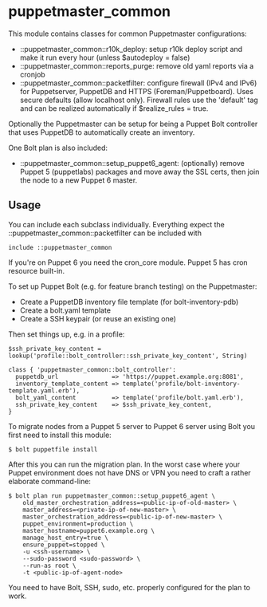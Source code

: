 # puppetmaster_common

This module contains classes for common Puppetmaster configurations:

* ::puppetmaster_common::r10k_deploy: setup r10k deploy script and make it run every hour (unless $autodeploy = false)
* ::puppetmaster_common::reports_purge: remove old yaml reports via a cronjob
* ::puppetmaster_common::packetfilter: configure firewall (IPv4 and IPv6) for Puppetserver, PuppetDB and HTTPS (Foreman/Puppetboard). Uses secure defaults (allow localhost only). Firewall rules use the 'default' tag and can be realized automatically if $realize_rules = true.

Optionally the Puppetmaster can be setup for being a Puppet Bolt controller that uses PuppetDB to automatically create an inventory.

One Bolt plan is also included:

* ::puppetmaster_common::setup_puppet6_agent: (optionally) remove Puppet 5 (puppetlabs) packages and move away the SSL certs, then join the node to a new Puppet 6 master.

## Usage

You can include each subclass individually. Everything expect the ::puppetmaster_common::packetfilter can be included with

    include ::puppetmaster_common

If you're on Puppet 6 you need the cron_core module. Puppet 5 has cron resource
built-in.

To set up Puppet Bolt (e.g. for feature branch testing) on the Puppetmaster:

* Create a PuppetDB inventory file template (for bolt-inventory-pdb)
* Create a bolt.yaml template
* Create a SSH keypair (or reuse an existing one)

Then set things up, e.g. in a profile:

    $ssh_private_key_content = lookup('profile::bolt_controller::ssh_private_key_content', String)
    
    class { 'puppetmaster_common::bolt_controller':
      puppetdb_url               => 'https://puppet.example.org:8081',
      inventory_template_content => template('profile/bolt-inventory-template.yaml.erb'),
      bolt_yaml_content          => template('profile/bolt.yaml.erb'),
      ssh_private_key_content    => $ssh_private_key_content,
    }

To migrate nodes from a Puppet 5 server to Puppet 6 server using Bolt you first need to
install this module:

    $ bolt puppetfile install

After this you can run the migration plan. In the worst case where your Puppet
environment does not have DNS or VPN you need to craft a rather elaborate
command-line:

    $ bolt plan run puppetmaster_common::setup_puppet6_agent \
        old_master_orchestration_address=<public-ip-of-old-master> \
        master_address=<private-ip-of-new-master> \
        master_orchestration_address=<public-ip-of-new-master> \
        puppet_environment=production \
        master_hostname=puppet6.example.org \
        manage_host_entry=true \
        ensure_puppet=stopped \
        -u <ssh-username> \
        --sudo-password <sudo-password> \
        --run-as root \
        -t <public-ip-of-agent-node>

You need to have Bolt, SSH, sudo, etc. properly configured for the plan to work.
